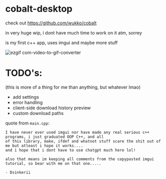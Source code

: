 # cobalt-desktop

check out https://github.com/wukko/cobalt

in very huge wip, i dont have much time to work on it atm, sorrey

is my first c++ app, uses imgui and maybe more stuff

![ezgif com-video-to-gif-converter](https://github.com/dsinkerii/cobalt-desktop/assets/104655906/005b38aa-84dc-4152-9427-ce26cf809972)

# TODO's: 
(this is more of a thing for me than anything, but whatever lmao)
- add settings
- error handling
- client-side download history preview
- custom download paths

quote from `main.cpp`:

```
I have never ever used imgui nor have made any real serious c++ programs, i just graduated OOP C++, and all
of this library, make, ifdef and whatnot stuff scare the shit out of me but atleast i hope it works....
and i hope that i dont have to use chatgpt much here lol!

also that means im keeping all comments from the copypasted imgui tutorial, so bear with me on that one.....

- Dsinkerii
```
